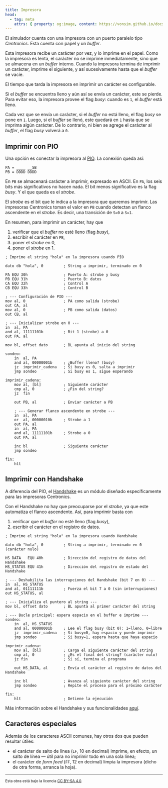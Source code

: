 ```yaml
---
title: Impresora
head:
  - tag: meta
    attrs: { property: og:image, content: https://vonsim.github.io/docs/og/io/devices/printer.png }
---
```


El simulador cuenta con una impresora con un puerto paralelo tipo _Centronics_. Esta cuenta con papel y un _buffer_.

Esta impresora recibe un carácter por vez, y lo imprime en el papel. Como la impresora es lenta, el carácter no se imprime inmediatamente, sino que se almacena en un _buffer_ interno. Cuando la impresora termina de imprimir un carácter, imprime el siguiente, y así sucesivamente hasta que el _buffer_ se vacíe.

El tiempo que tarda la impresora en imprimir un carácter es configurable.

Si el _buffer_ se encuentra lleno y aún así se envía un carácter, este se pierde. Para evitar eso, la impresora provee el flag _busy_: cuando es `1`, el _buffer_ está lleno.

Cada vez que se envía un carácter, si el _buffer_ no está lleno, el flag _busy_ se pone en `1`. Luego, si el _buffer_ se llenó, este quedará en `1` hasta que se imprima algún carácter. De lo contrario, ni bien se agrege el carácter al _buffer_, el flag _busy_ volverá a `0`.

## Imprimir con PIO

Una opción es conectar la impresora al [PIO](/VonSim8/docs/io/modules/pio/). La conexión queda así:

```
PA = ____ __SB
PB = DDDD DDDD
```

En `PB` se almacenará carácter a imprimir, expresado en ASCII. En `PA`, los seis bits más significativos no hacen nada. El bit menos significativo es la flag _busy_. Y el que queda es el _strobe_.

El _strobe_ es el bit que le indica a la impresora que queremos imprimir. Las impresoras Centronics toman el valor en `PB` cuando detectan un flanco ascendente en el _strobe_. Es decir, una transición de `S=0` a `S=1`.

En resumen, para imprimir un carácter, hay que

1. verificar que el _buffer_ no esté lleno (flag _busy_),
2. escribir el carácter en `PB`,
3. poner el _strobe_ en 0,
4. poner el _strobe_ en 1.

```vonsim
; Imprime el string "hola" en la impresora usando PIO

dato db "hola", 0         ; String a imprimir, terminado en 0

PA EQU 30h                ; Puerto A: strobe y busy
PB EQU 31h                ; Puerto B: datos
CA EQU 32h                ; Control A
CB EQU 33h                ; Control B

; --- Configuración de PIO ---
mov al, 0                 ; PA como salida (strobe)
out CA, al
mov al, 0                 ; PB como salida (datos)
out CB, al

; --- Inicializar strobe en 0 ---
in  al, PA
and al, 11111101b         ; Bit 1 (strobe) a 0
out PA, al

mov bl, offset dato       ; BL apunta al inicio del string

sondeo:
    in  al, PA
    and al, 00000001b     ; ¿Buffer lleno? (busy)
    jz  imprimir_cadena   ; Si busy es 0, salta a imprimir
    jmp sondeo            ; Si busy es 1, sigue esperando

imprimir_cadena:
    mov al, [bl]          ; Siguiente carácter
    cmp al, 0             ; ¿Fin del string?
    jz  fin

    out PB, al            ; Enviar carácter a PB

    ; --- Generar flanco ascendente en strobe ---
    in  al, PA
    or  al, 00000010b     ; Strobe a 1
    out PA, al
    in  al, PA
    and al, 11111101b     ; Strobe a 0
    out PA, al

    inc bl                ; Siguiente carácter
    jmp sondeo

fin:
    hlt
```

## Imprimir con Handshake

A diferencia del PIO, el [Handshake](/VonSim8/docs/io/modules/handshake/) es un módulo diseñado específicamente para las impresoras Centronics.

Con el Handshake no hay que preocuparse por el _strobe_, ya que este automatiza el flanco ascendente. Así, para imprimir basta con

1. verificar que el _buffer_ no esté lleno (flag _busy_),
2. escribir el carácter en el registro de datos.



```vonsim
; Imprime el string "hola" en la impresora usando Handshake

dato db "hola", 0         ; String a imprimir, terminado en 0 (carácter nulo)

HS_DATA   EQU 40h         ; Dirección del registro de datos del Handshake
HS_STATUS EQU 41h         ; Dirección del registro de estado del Handshake

; --- Deshabilita las interrupciones del Handshake (bit 7 en 0) ---
in  al, HS_STATUS
and al, 01111111b         ; Fuerza el bit 7 a 0 (sin interrupciones)
out HS_STATUS, al

; --- Inicializa el puntero al string ---
mov bl, offset dato       ; BL apunta al primer carácter del string

; --- Bucle principal: espera espacio en el buffer e imprime ---
sondeo:
    in  al, HS_STATUS
    and al, 00000001b     ; Lee el flag busy (bit 0): 1=lleno, 0=libre
    jz  imprimir_cadena   ; Si busy=0, hay espacio y puede imprimir
    jmp sondeo            ; Si busy=1, espera hasta que haya espacio

imprimir_cadena:
    mov al, [bl]          ; Carga el siguiente carácter del string
    cmp al, 0             ; ¿Es el final del string? (carácter nulo)
    jz fin                ; Si sí, termina el programa

    out HS_DATA, al       ; Envía el carácter al registro de datos del Handshake

    inc bl                ; Avanza al siguiente carácter del string
    jmp sondeo            ; Repite el proceso para el próximo carácter

fin:
    hlt                   ; Detiene la ejecución
```

Más información sobre el Handshake y sus funcionalidades [aquí](/VonSim8/docs/io/modules/handshake).

## Caracteres especiales

Además de los caracteres ASCII comunes, hay otros dos que pueden resultar útiles:

- el carácter de salto de línea (`LF`, 10 en decimal) imprime, en efecto, un salto de línea — útil para no imprimir todo en una sola línea;
- el carácter de _form feed_ (`FF`, 12 en decimal) limpia la impresora (dicho de otra forma, arranca la hoja).
---

<small>Esta obra está bajo la licencia <a target="_blank" rel="license noopener noreferrer" href="http://creativecommons.org/licenses/by-sa/4.0/">CC BY-SA 4.0</a>.</small>
